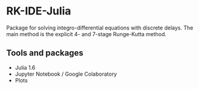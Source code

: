 # RK-IDE-Julia
Package for solving integro-differential equations with discrete delays.
The main method is the explicit 4- and 7-stage Runge-Kutta method.

Tools and packages
---------

* Julia 1.6
* Jupyter Notebook / Google Colaboratory
* Plots